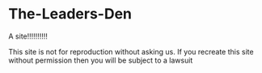 # The-Leaders-Den
A site!!!!!!!!!!

This site is not for reproduction without asking us. If you recreate this site without permission then you will be subject to a lawsuit
